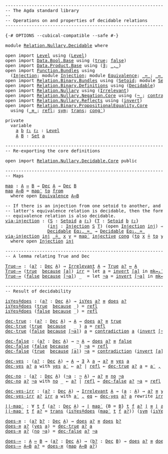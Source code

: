<pre class="Agda"><a id="1" class="Comment">------------------------------------------------------------------------</a>
<a id="74" class="Comment">-- The Agda standard library</a>
<a id="103" class="Comment">--</a>
<a id="106" class="Comment">-- Operations on and properties of decidable relations</a>
<a id="161" class="Comment">------------------------------------------------------------------------</a>

<a id="235" class="Symbol">{-#</a> <a id="239" class="Keyword">OPTIONS</a> <a id="247" class="Pragma">--cubical-compatible</a> <a id="268" class="Pragma">--safe</a> <a id="275" class="Symbol">#-}</a>

<a id="280" class="Keyword">module</a> <a id="287" href="Relation.Nullary.Decidable.html" class="Module">Relation.Nullary.Decidable</a> <a id="314" class="Keyword">where</a>

<a id="321" class="Keyword">open</a> <a id="326" class="Keyword">import</a> <a id="333" href="Level.html" class="Module">Level</a> <a id="339" class="Keyword">using</a> <a id="345" class="Symbol">(</a><a id="346" href="Agda.Primitive.html#742" class="Postulate">Level</a><a id="351" class="Symbol">)</a>
<a id="353" class="Keyword">open</a> <a id="358" class="Keyword">import</a> <a id="365" href="Data.Bool.Base.html" class="Module">Data.Bool.Base</a> <a id="380" class="Keyword">using</a> <a id="386" class="Symbol">(</a><a id="387" href="Agda.Builtin.Bool.html#198" class="InductiveConstructor">true</a><a id="391" class="Symbol">;</a> <a id="393" href="Agda.Builtin.Bool.html#192" class="InductiveConstructor">false</a><a id="398" class="Symbol">)</a>
<a id="400" class="Keyword">open</a> <a id="405" class="Keyword">import</a> <a id="412" href="Data.Product.Base.html" class="Module">Data.Product.Base</a> <a id="430" class="Keyword">using</a> <a id="436" class="Symbol">(</a><a id="437" href="Data.Product.Base.html#852" class="Function">∃</a><a id="438" class="Symbol">;</a> <a id="440" href="Agda.Builtin.Sigma.html#235" class="InductiveConstructor Operator">_,_</a><a id="443" class="Symbol">)</a>
<a id="445" class="Keyword">open</a> <a id="450" class="Keyword">import</a> <a id="457" href="Function.Bundles.html" class="Module">Function.Bundles</a> <a id="474" class="Keyword">using</a>
  <a id="482" class="Symbol">(</a><a id="483" href="Function.Bundles.html#2415" class="Record">Injection</a><a id="492" class="Symbol">;</a> <a id="494" class="Keyword">module</a> <a id="501" href="Function.Bundles.html#2415" class="Module">Injection</a><a id="510" class="Symbol">;</a> <a id="512" class="Keyword">module</a> <a id="519" href="Function.Bundles.html#4752" class="Module">Equivalence</a><a id="530" class="Symbol">;</a> <a id="532" href="Function.Bundles.html#12400" class="Function Operator">_⇔_</a><a id="535" class="Symbol">;</a> <a id="537" href="Function.Bundles.html#12701" class="Function Operator">_↔_</a><a id="540" class="Symbol">;</a> <a id="542" href="Function.Bundles.html#14924" class="Function">mk↔ₛ′</a><a id="547" class="Symbol">)</a>
<a id="549" class="Keyword">open</a> <a id="554" class="Keyword">import</a> <a id="561" href="Relation.Binary.Bundles.html" class="Module">Relation.Binary.Bundles</a> <a id="585" class="Keyword">using</a> <a id="591" class="Symbol">(</a><a id="592" href="Relation.Binary.Bundles.html#1095" class="Record">Setoid</a><a id="598" class="Symbol">;</a> <a id="600" class="Keyword">module</a> <a id="607" href="Relation.Binary.Bundles.html#1095" class="Module">Setoid</a><a id="613" class="Symbol">)</a>
<a id="615" class="Keyword">open</a> <a id="620" class="Keyword">import</a> <a id="627" href="Relation.Binary.Definitions.html" class="Module">Relation.Binary.Definitions</a> <a id="655" class="Keyword">using</a> <a id="661" class="Symbol">(</a><a id="662" href="Relation.Binary.Definitions.html#6713" class="Function">Decidable</a><a id="671" class="Symbol">)</a>
<a id="673" class="Keyword">open</a> <a id="678" class="Keyword">import</a> <a id="685" href="Relation.Nullary.html" class="Module">Relation.Nullary</a> <a id="702" class="Keyword">using</a> <a id="708" class="Symbol">(</a><a id="709" href="Relation.Nullary.html#1002" class="Function">Irrelevant</a><a id="719" class="Symbol">)</a>
<a id="721" class="Keyword">open</a> <a id="726" class="Keyword">import</a> <a id="733" href="Relation.Nullary.Negation.Core.html" class="Module">Relation.Nullary.Negation.Core</a> <a id="764" class="Keyword">using</a> <a id="770" class="Symbol">(</a><a id="771" href="Relation.Nullary.Negation.Core.html#658" class="Function Operator">¬_</a><a id="773" class="Symbol">;</a> <a id="775" href="Relation.Nullary.Negation.Core.html#1270" class="Function">contradiction</a><a id="788" class="Symbol">)</a>
<a id="790" class="Keyword">open</a> <a id="795" class="Keyword">import</a> <a id="802" href="Relation.Nullary.Reflects.html" class="Module">Relation.Nullary.Reflects</a> <a id="828" class="Keyword">using</a> <a id="834" class="Symbol">(</a><a id="835" href="Relation.Nullary.Reflects.html#1654" class="Function">invert</a><a id="841" class="Symbol">)</a>
<a id="843" class="Keyword">open</a> <a id="848" class="Keyword">import</a> <a id="855" href="Relation.Binary.PropositionalEquality.Core.html" class="Module">Relation.Binary.PropositionalEquality.Core</a>
  <a id="900" class="Keyword">using</a> <a id="906" class="Symbol">(</a><a id="907" href="Agda.Builtin.Equality.html#150" class="Datatype Operator">_≡_</a><a id="910" class="Symbol">;</a> <a id="912" href="Agda.Builtin.Equality.html#207" class="InductiveConstructor">refl</a><a id="916" class="Symbol">;</a> <a id="918" href="Relation.Binary.PropositionalEquality.Core.html#1893" class="Function">sym</a><a id="921" class="Symbol">;</a> <a id="923" href="Relation.Binary.PropositionalEquality.Core.html#1938" class="Function">trans</a><a id="928" class="Symbol">;</a> <a id="930" href="Relation.Binary.PropositionalEquality.Core.html#1406" class="Function">cong′</a><a id="935" class="Symbol">)</a>

<a id="938" class="Keyword">private</a>
  <a id="948" class="Keyword">variable</a>
    <a id="961" href="Relation.Nullary.Decidable.html#961" class="Generalizable">a</a> <a id="963" href="Relation.Nullary.Decidable.html#963" class="Generalizable">b</a> <a id="965" href="Relation.Nullary.Decidable.html#965" class="Generalizable">ℓ₁</a> <a id="968" href="Relation.Nullary.Decidable.html#968" class="Generalizable">ℓ₂</a> <a id="971" class="Symbol">:</a> <a id="973" href="Agda.Primitive.html#742" class="Postulate">Level</a>
    <a id="983" href="Relation.Nullary.Decidable.html#983" class="Generalizable">A</a> <a id="985" href="Relation.Nullary.Decidable.html#985" class="Generalizable">B</a> <a id="987" class="Symbol">:</a> <a id="989" href="Agda.Primitive.html#388" class="Primitive">Set</a> <a id="993" href="Relation.Nullary.Decidable.html#961" class="Generalizable">a</a>

<a id="996" class="Comment">------------------------------------------------------------------------</a>
<a id="1069" class="Comment">-- Re-exporting the core definitions</a>

<a id="1107" class="Keyword">open</a> <a id="1112" class="Keyword">import</a> <a id="1119" href="Relation.Nullary.Decidable.Core.html" class="Module">Relation.Nullary.Decidable.Core</a> <a id="1151" class="Keyword">public</a>

<a id="1159" class="Comment">------------------------------------------------------------------------</a>
<a id="1232" class="Comment">-- Maps</a>

<a id="map"></a><a id="1241" href="Relation.Nullary.Decidable.html#1241" class="Function">map</a> <a id="1245" class="Symbol">:</a> <a id="1247" href="Relation.Nullary.Decidable.html#983" class="Generalizable">A</a> <a id="1249" href="Function.Bundles.html#12400" class="Function Operator">⇔</a> <a id="1251" href="Relation.Nullary.Decidable.html#985" class="Generalizable">B</a> <a id="1253" class="Symbol">→</a> <a id="1255" href="Relation.Nullary.Decidable.Core.html#1861" class="Record">Dec</a> <a id="1259" href="Relation.Nullary.Decidable.html#983" class="Generalizable">A</a> <a id="1261" class="Symbol">→</a> <a id="1263" href="Relation.Nullary.Decidable.Core.html#1861" class="Record">Dec</a> <a id="1267" href="Relation.Nullary.Decidable.html#985" class="Generalizable">B</a>
<a id="1269" href="Relation.Nullary.Decidable.html#1241" class="Function">map</a> <a id="1273" href="Relation.Nullary.Decidable.html#1273" class="Bound">A⇔B</a> <a id="1277" class="Symbol">=</a> <a id="1279" href="Relation.Nullary.Decidable.Core.html#5914" class="Function">map′</a> <a id="1284" href="Function.Bundles.html#4810" class="Field">to</a> <a id="1287" href="Function.Bundles.html#4834" class="Field">from</a>
  <a id="1294" class="Keyword">where</a> <a id="1300" class="Keyword">open</a> <a id="1305" href="Function.Bundles.html#4752" class="Module">Equivalence</a> <a id="1317" href="Relation.Nullary.Decidable.html#1273" class="Bound">A⇔B</a>

<a id="1322" class="Comment">-- If there is an injection from one setoid to another, and the</a>
<a id="1386" class="Comment">-- latter&#39;s equivalence relation is decidable, then the former&#39;s</a>
<a id="1451" class="Comment">-- equivalence relation is also decidable.</a>
<a id="via-injection"></a><a id="1494" href="Relation.Nullary.Decidable.html#1494" class="Function">via-injection</a> <a id="1508" class="Symbol">:</a> <a id="1510" class="Symbol">{</a><a id="1511" href="Relation.Nullary.Decidable.html#1511" class="Bound">S</a> <a id="1513" class="Symbol">:</a> <a id="1515" href="Relation.Binary.Bundles.html#1095" class="Record">Setoid</a> <a id="1522" href="Relation.Nullary.Decidable.html#961" class="Generalizable">a</a> <a id="1524" href="Relation.Nullary.Decidable.html#965" class="Generalizable">ℓ₁</a><a id="1526" class="Symbol">}</a> <a id="1528" class="Symbol">{</a><a id="1529" href="Relation.Nullary.Decidable.html#1529" class="Bound">T</a> <a id="1531" class="Symbol">:</a> <a id="1533" href="Relation.Binary.Bundles.html#1095" class="Record">Setoid</a> <a id="1540" href="Relation.Nullary.Decidable.html#963" class="Generalizable">b</a> <a id="1542" href="Relation.Nullary.Decidable.html#968" class="Generalizable">ℓ₂</a><a id="1544" class="Symbol">}</a>
                <a id="1562" class="Symbol">(</a><a id="1563" href="Relation.Nullary.Decidable.html#1563" class="Bound">inj</a> <a id="1567" class="Symbol">:</a> <a id="1569" href="Function.Bundles.html#2415" class="Record">Injection</a> <a id="1579" href="Relation.Nullary.Decidable.html#1511" class="Bound">S</a> <a id="1581" href="Relation.Nullary.Decidable.html#1529" class="Bound">T</a><a id="1582" class="Symbol">)</a> <a id="1584" class="Symbol">(</a><a id="1585" class="Keyword">open</a> <a id="1590" href="Function.Bundles.html#2415" class="Module">Injection</a> <a id="1600" href="Relation.Nullary.Decidable.html#1563" class="Bound">inj</a><a id="1603" class="Symbol">)</a> <a id="1605" class="Symbol">→</a>
                <a id="1623" href="Relation.Binary.Definitions.html#6713" class="Function">Decidable</a> <a id="1633" href="Relation.Binary.Bundles.html#1184" class="Function Operator">Eq₂._≈_</a> <a id="1641" class="Symbol">→</a> <a id="1643" href="Relation.Binary.Definitions.html#6713" class="Function">Decidable</a> <a id="1653" href="Relation.Binary.Bundles.html#1184" class="Function Operator">Eq₁._≈_</a>
<a id="1661" href="Relation.Nullary.Decidable.html#1494" class="Function">via-injection</a> <a id="1675" href="Relation.Nullary.Decidable.html#1675" class="Bound">inj</a> <a id="1679" href="Relation.Nullary.Decidable.html#1679" class="Bound Operator">_≟_</a> <a id="1683" href="Relation.Nullary.Decidable.html#1683" class="Bound">x</a> <a id="1685" href="Relation.Nullary.Decidable.html#1685" class="Bound">y</a> <a id="1687" class="Symbol">=</a> <a id="1689" href="Relation.Nullary.Decidable.Core.html#5914" class="Function">map′</a> <a id="1694" href="Function.Bundles.html#2540" class="Function">injective</a> <a id="1704" href="Function.Bundles.html#2497" class="Function">cong</a> <a id="1709" class="Symbol">(</a><a id="1710" href="Function.Bundles.html#2471" class="Function">to</a> <a id="1713" href="Relation.Nullary.Decidable.html#1683" class="Bound">x</a> <a id="1715" href="Relation.Nullary.Decidable.html#1679" class="Bound Operator">≟</a> <a id="1717" href="Function.Bundles.html#2471" class="Function">to</a> <a id="1720" href="Relation.Nullary.Decidable.html#1685" class="Bound">y</a><a id="1721" class="Symbol">)</a>
  <a id="1725" class="Keyword">where</a> <a id="1731" class="Keyword">open</a> <a id="1736" href="Function.Bundles.html#2415" class="Module">Injection</a> <a id="1746" href="Relation.Nullary.Decidable.html#1675" class="Bound">inj</a>

<a id="1751" class="Comment">------------------------------------------------------------------------</a>
<a id="1824" class="Comment">-- A lemma relating True and Dec</a>

<a id="True-↔"></a><a id="1858" href="Relation.Nullary.Decidable.html#1858" class="Function">True-↔</a> <a id="1865" class="Symbol">:</a> <a id="1867" class="Symbol">(</a><a id="1868" href="Relation.Nullary.Decidable.html#1868" class="Bound">a?</a> <a id="1871" class="Symbol">:</a> <a id="1873" href="Relation.Nullary.Decidable.Core.html#1861" class="Record">Dec</a> <a id="1877" href="Relation.Nullary.Decidable.html#983" class="Generalizable">A</a><a id="1878" class="Symbol">)</a> <a id="1880" class="Symbol">→</a> <a id="1882" href="Relation.Nullary.html#1002" class="Function">Irrelevant</a> <a id="1893" href="Relation.Nullary.Decidable.html#983" class="Generalizable">A</a> <a id="1895" class="Symbol">→</a> <a id="1897" href="Relation.Nullary.Decidable.Core.html#4481" class="Function">True</a> <a id="1902" href="Relation.Nullary.Decidable.html#1868" class="Bound">a?</a> <a id="1905" href="Function.Bundles.html#12701" class="Function Operator">↔</a> <a id="1907" href="Relation.Nullary.Decidable.html#983" class="Generalizable">A</a>
<a id="1909" href="Relation.Nullary.Decidable.html#1858" class="Function">True-↔</a> <a id="1916" class="Symbol">(</a><a id="1917" href="Agda.Builtin.Bool.html#198" class="InductiveConstructor">true</a>  <a id="1923" href="Relation.Nullary.Decidable.Core.html#1905" class="InductiveConstructor Operator">because</a> <a id="1931" href="Relation.Nullary.Decidable.html#1931" class="Bound">[a]</a><a id="1934" class="Symbol">)</a> <a id="1936" href="Relation.Nullary.Decidable.html#1936" class="Bound">irr</a> <a id="1940" class="Symbol">=</a> <a id="1942" class="Keyword">let</a> <a id="1946" href="Relation.Nullary.Decidable.html#1946" class="Bound">a</a> <a id="1948" class="Symbol">=</a> <a id="1950" href="Relation.Nullary.Reflects.html#1654" class="Function">invert</a> <a id="1957" href="Relation.Nullary.Decidable.html#1931" class="Bound">[a]</a> <a id="1961" class="Keyword">in</a> <a id="1964" href="Function.Bundles.html#14924" class="Function">mk↔ₛ′</a> <a id="1970" class="Symbol">(λ</a> <a id="1973" href="Relation.Nullary.Decidable.html#1973" class="Bound">_</a> <a id="1975" class="Symbol">→</a> <a id="1977" href="Relation.Nullary.Decidable.html#1946" class="Bound">a</a><a id="1978" class="Symbol">)</a> <a id="1980" class="Symbol">_</a> <a id="1982" class="Symbol">(</a><a id="1983" href="Relation.Nullary.Decidable.html#1936" class="Bound">irr</a> <a id="1987" href="Relation.Nullary.Decidable.html#1946" class="Bound">a</a><a id="1988" class="Symbol">)</a> <a id="1990" href="Relation.Binary.PropositionalEquality.Core.html#1406" class="Function">cong′</a>
<a id="1996" href="Relation.Nullary.Decidable.html#1858" class="Function">True-↔</a> <a id="2003" class="Symbol">(</a><a id="2004" href="Agda.Builtin.Bool.html#192" class="InductiveConstructor">false</a> <a id="2010" href="Relation.Nullary.Decidable.Core.html#1905" class="InductiveConstructor Operator">because</a> <a id="2018" href="Relation.Nullary.Decidable.html#2018" class="Bound">[¬a]</a><a id="2022" class="Symbol">)</a> <a id="2024" class="Symbol">_</a>  <a id="2027" class="Symbol">=</a> <a id="2029" class="Keyword">let</a> <a id="2033" href="Relation.Nullary.Decidable.html#2033" class="Bound">¬a</a> <a id="2036" class="Symbol">=</a> <a id="2038" href="Relation.Nullary.Reflects.html#1654" class="Function">invert</a> <a id="2045" href="Relation.Nullary.Decidable.html#2018" class="Bound">[¬a]</a> <a id="2050" class="Keyword">in</a> <a id="2053" href="Function.Bundles.html#14924" class="Function">mk↔ₛ′</a> <a id="2059" class="Symbol">(λ</a> <a id="2062" class="Symbol">())</a> <a id="2066" href="Relation.Nullary.Decidable.html#2033" class="Bound">¬a</a> <a id="2069" class="Symbol">(λ</a> <a id="2072" href="Relation.Nullary.Decidable.html#2072" class="Bound">a</a> <a id="2074" class="Symbol">→</a> <a id="2076" href="Relation.Nullary.Negation.Core.html#1270" class="Function">contradiction</a> <a id="2090" href="Relation.Nullary.Decidable.html#2072" class="Bound">a</a> <a id="2092" href="Relation.Nullary.Decidable.html#2033" class="Bound">¬a</a><a id="2094" class="Symbol">)</a> <a id="2096" class="Symbol">λ</a> <a id="2098" class="Symbol">()</a>

<a id="2102" class="Comment">------------------------------------------------------------------------</a>
<a id="2175" class="Comment">-- Result of decidability</a>

<a id="isYes≗does"></a><a id="2202" href="Relation.Nullary.Decidable.html#2202" class="Function">isYes≗does</a> <a id="2213" class="Symbol">:</a> <a id="2215" class="Symbol">(</a><a id="2216" href="Relation.Nullary.Decidable.html#2216" class="Bound">a?</a> <a id="2219" class="Symbol">:</a> <a id="2221" href="Relation.Nullary.Decidable.Core.html#1861" class="Record">Dec</a> <a id="2225" href="Relation.Nullary.Decidable.html#983" class="Generalizable">A</a><a id="2226" class="Symbol">)</a> <a id="2228" class="Symbol">→</a> <a id="2230" href="Relation.Nullary.Decidable.Core.html#4356" class="Function">isYes</a> <a id="2236" href="Relation.Nullary.Decidable.html#2216" class="Bound">a?</a> <a id="2239" href="Agda.Builtin.Equality.html#150" class="Datatype Operator">≡</a> <a id="2241" href="Relation.Nullary.Decidable.Core.html#1927" class="Field">does</a> <a id="2246" href="Relation.Nullary.Decidable.html#2216" class="Bound">a?</a>
<a id="2249" href="Relation.Nullary.Decidable.html#2202" class="Function">isYes≗does</a> <a id="2260" class="Symbol">(</a><a id="2261" href="Agda.Builtin.Bool.html#198" class="InductiveConstructor">true</a>  <a id="2267" href="Relation.Nullary.Decidable.Core.html#1905" class="InductiveConstructor Operator">because</a> <a id="2275" class="Symbol">_)</a> <a id="2278" class="Symbol">=</a> <a id="2280" href="Agda.Builtin.Equality.html#207" class="InductiveConstructor">refl</a>
<a id="2285" href="Relation.Nullary.Decidable.html#2202" class="Function">isYes≗does</a> <a id="2296" class="Symbol">(</a><a id="2297" href="Agda.Builtin.Bool.html#192" class="InductiveConstructor">false</a> <a id="2303" href="Relation.Nullary.Decidable.Core.html#1905" class="InductiveConstructor Operator">because</a> <a id="2311" class="Symbol">_)</a> <a id="2314" class="Symbol">=</a> <a id="2316" href="Agda.Builtin.Equality.html#207" class="InductiveConstructor">refl</a>

<a id="dec-true"></a><a id="2322" href="Relation.Nullary.Decidable.html#2322" class="Function">dec-true</a> <a id="2331" class="Symbol">:</a> <a id="2333" class="Symbol">(</a><a id="2334" href="Relation.Nullary.Decidable.html#2334" class="Bound">a?</a> <a id="2337" class="Symbol">:</a> <a id="2339" href="Relation.Nullary.Decidable.Core.html#1861" class="Record">Dec</a> <a id="2343" href="Relation.Nullary.Decidable.html#983" class="Generalizable">A</a><a id="2344" class="Symbol">)</a> <a id="2346" class="Symbol">→</a> <a id="2348" href="Relation.Nullary.Decidable.html#983" class="Generalizable">A</a> <a id="2350" class="Symbol">→</a> <a id="2352" href="Relation.Nullary.Decidable.Core.html#1927" class="Field">does</a> <a id="2357" href="Relation.Nullary.Decidable.html#2334" class="Bound">a?</a> <a id="2360" href="Agda.Builtin.Equality.html#150" class="Datatype Operator">≡</a> <a id="2362" href="Agda.Builtin.Bool.html#198" class="InductiveConstructor">true</a>
<a id="2367" href="Relation.Nullary.Decidable.html#2322" class="Function">dec-true</a> <a id="2376" class="Symbol">(</a><a id="2377" href="Agda.Builtin.Bool.html#198" class="InductiveConstructor">true</a>  <a id="2383" href="Relation.Nullary.Decidable.Core.html#1905" class="InductiveConstructor Operator">because</a>   <a id="2393" class="Symbol">_</a> <a id="2395" class="Symbol">)</a> <a id="2397" href="Relation.Nullary.Decidable.html#2397" class="Bound">a</a> <a id="2399" class="Symbol">=</a> <a id="2401" href="Agda.Builtin.Equality.html#207" class="InductiveConstructor">refl</a>
<a id="2406" href="Relation.Nullary.Decidable.html#2322" class="Function">dec-true</a> <a id="2415" class="Symbol">(</a><a id="2416" href="Agda.Builtin.Bool.html#192" class="InductiveConstructor">false</a> <a id="2422" href="Relation.Nullary.Decidable.Core.html#1905" class="InductiveConstructor Operator">because</a> <a id="2430" href="Relation.Nullary.Decidable.html#2430" class="Bound">[¬a]</a><a id="2434" class="Symbol">)</a> <a id="2436" href="Relation.Nullary.Decidable.html#2436" class="Bound">a</a> <a id="2438" class="Symbol">=</a> <a id="2440" href="Relation.Nullary.Negation.Core.html#1270" class="Function">contradiction</a> <a id="2454" href="Relation.Nullary.Decidable.html#2436" class="Bound">a</a> <a id="2456" class="Symbol">(</a><a id="2457" href="Relation.Nullary.Reflects.html#1654" class="Function">invert</a> <a id="2464" href="Relation.Nullary.Decidable.html#2430" class="Bound">[¬a]</a><a id="2468" class="Symbol">)</a>

<a id="dec-false"></a><a id="2471" href="Relation.Nullary.Decidable.html#2471" class="Function">dec-false</a> <a id="2481" class="Symbol">:</a> <a id="2483" class="Symbol">(</a><a id="2484" href="Relation.Nullary.Decidable.html#2484" class="Bound">a?</a> <a id="2487" class="Symbol">:</a> <a id="2489" href="Relation.Nullary.Decidable.Core.html#1861" class="Record">Dec</a> <a id="2493" href="Relation.Nullary.Decidable.html#983" class="Generalizable">A</a><a id="2494" class="Symbol">)</a> <a id="2496" class="Symbol">→</a> <a id="2498" href="Relation.Nullary.Negation.Core.html#658" class="Function Operator">¬</a> <a id="2500" href="Relation.Nullary.Decidable.html#983" class="Generalizable">A</a> <a id="2502" class="Symbol">→</a> <a id="2504" href="Relation.Nullary.Decidable.Core.html#1927" class="Field">does</a> <a id="2509" href="Relation.Nullary.Decidable.html#2484" class="Bound">a?</a> <a id="2512" href="Agda.Builtin.Equality.html#150" class="Datatype Operator">≡</a> <a id="2514" href="Agda.Builtin.Bool.html#192" class="InductiveConstructor">false</a>
<a id="2520" href="Relation.Nullary.Decidable.html#2471" class="Function">dec-false</a> <a id="2530" class="Symbol">(</a><a id="2531" href="Agda.Builtin.Bool.html#192" class="InductiveConstructor">false</a> <a id="2537" href="Relation.Nullary.Decidable.Core.html#1905" class="InductiveConstructor Operator">because</a>  <a id="2546" class="Symbol">_</a> <a id="2548" class="Symbol">)</a> <a id="2550" href="Relation.Nullary.Decidable.html#2550" class="Bound">¬a</a> <a id="2553" class="Symbol">=</a> <a id="2555" href="Agda.Builtin.Equality.html#207" class="InductiveConstructor">refl</a>
<a id="2560" href="Relation.Nullary.Decidable.html#2471" class="Function">dec-false</a> <a id="2570" class="Symbol">(</a><a id="2571" href="Agda.Builtin.Bool.html#198" class="InductiveConstructor">true</a>  <a id="2577" href="Relation.Nullary.Decidable.Core.html#1905" class="InductiveConstructor Operator">because</a> <a id="2585" href="Relation.Nullary.Decidable.html#2585" class="Bound">[a]</a><a id="2588" class="Symbol">)</a> <a id="2590" href="Relation.Nullary.Decidable.html#2590" class="Bound">¬a</a> <a id="2593" class="Symbol">=</a> <a id="2595" href="Relation.Nullary.Negation.Core.html#1270" class="Function">contradiction</a> <a id="2609" class="Symbol">(</a><a id="2610" href="Relation.Nullary.Reflects.html#1654" class="Function">invert</a> <a id="2617" href="Relation.Nullary.Decidable.html#2585" class="Bound">[a]</a><a id="2620" class="Symbol">)</a> <a id="2622" href="Relation.Nullary.Decidable.html#2590" class="Bound">¬a</a>

<a id="dec-yes"></a><a id="2626" href="Relation.Nullary.Decidable.html#2626" class="Function">dec-yes</a> <a id="2634" class="Symbol">:</a> <a id="2636" class="Symbol">(</a><a id="2637" href="Relation.Nullary.Decidable.html#2637" class="Bound">a?</a> <a id="2640" class="Symbol">:</a> <a id="2642" href="Relation.Nullary.Decidable.Core.html#1861" class="Record">Dec</a> <a id="2646" href="Relation.Nullary.Decidable.html#983" class="Generalizable">A</a><a id="2647" class="Symbol">)</a> <a id="2649" class="Symbol">→</a> <a id="2651" href="Relation.Nullary.Decidable.html#983" class="Generalizable">A</a> <a id="2653" class="Symbol">→</a> <a id="2655" href="Data.Product.Base.html#852" class="Function">∃</a> <a id="2657" class="Symbol">λ</a> <a id="2659" href="Relation.Nullary.Decidable.html#2659" class="Bound">a</a> <a id="2661" class="Symbol">→</a> <a id="2663" href="Relation.Nullary.Decidable.html#2637" class="Bound">a?</a> <a id="2666" href="Agda.Builtin.Equality.html#150" class="Datatype Operator">≡</a> <a id="2668" href="Relation.Nullary.Decidable.Core.html#1994" class="InductiveConstructor">yes</a> <a id="2672" href="Relation.Nullary.Decidable.html#2659" class="Bound">a</a>
<a id="2674" href="Relation.Nullary.Decidable.html#2626" class="Function">dec-yes</a> <a id="2682" href="Relation.Nullary.Decidable.html#2682" class="Bound">a?</a> <a id="2685" href="Relation.Nullary.Decidable.html#2685" class="Bound">a</a> <a id="2687" class="Keyword">with</a> <a id="2692" href="Relation.Nullary.Decidable.Core.html#1994" class="InductiveConstructor">yes</a> <a id="2696" href="Relation.Nullary.Decidable.html#2696" class="Bound">a′</a> ← <a id="2701" href="Relation.Nullary.Decidable.html#2682" class="Bound">a?</a> <a id="2704" class="Symbol">|</a> <a id="2706" href="Agda.Builtin.Equality.html#207" class="InductiveConstructor">refl</a> ← <a id="2713" href="Relation.Nullary.Decidable.html#2322" class="Function">dec-true</a> <a id="2722" href="Relation.Nullary.Decidable.html#2682" class="Bound">a?</a> <a id="2725" href="Relation.Nullary.Decidable.html#2685" class="Bound">a</a> <a id="2727" class="Symbol">=</a> <a id="2729" href="Relation.Nullary.Decidable.html#2696" class="Bound">a′</a> <a id="2732" href="Agda.Builtin.Sigma.html#235" class="InductiveConstructor Operator">,</a> <a id="2734" href="Agda.Builtin.Equality.html#207" class="InductiveConstructor">refl</a>

<a id="dec-no"></a><a id="2740" href="Relation.Nullary.Decidable.html#2740" class="Function">dec-no</a> <a id="2747" class="Symbol">:</a> <a id="2749" class="Symbol">(</a><a id="2750" href="Relation.Nullary.Decidable.html#2750" class="Bound">a?</a> <a id="2753" class="Symbol">:</a> <a id="2755" href="Relation.Nullary.Decidable.Core.html#1861" class="Record">Dec</a> <a id="2759" href="Relation.Nullary.Decidable.html#983" class="Generalizable">A</a><a id="2760" class="Symbol">)</a> <a id="2762" class="Symbol">(</a><a id="2763" href="Relation.Nullary.Decidable.html#2763" class="Bound">¬a</a> <a id="2766" class="Symbol">:</a> <a id="2768" href="Relation.Nullary.Negation.Core.html#658" class="Function Operator">¬</a> <a id="2770" href="Relation.Nullary.Decidable.html#983" class="Generalizable">A</a><a id="2771" class="Symbol">)</a> <a id="2773" class="Symbol">→</a> <a id="2775" href="Relation.Nullary.Decidable.html#2750" class="Bound">a?</a> <a id="2778" href="Agda.Builtin.Equality.html#150" class="Datatype Operator">≡</a> <a id="2780" href="Relation.Nullary.Decidable.Core.html#2031" class="InductiveConstructor">no</a> <a id="2783" href="Relation.Nullary.Decidable.html#2763" class="Bound">¬a</a>
<a id="2786" href="Relation.Nullary.Decidable.html#2740" class="Function">dec-no</a> <a id="2793" href="Relation.Nullary.Decidable.html#2793" class="Bound">a?</a> <a id="2796" href="Relation.Nullary.Decidable.html#2796" class="Bound">¬a</a> <a id="2799" class="Keyword">with</a> <a id="2804" href="Relation.Nullary.Decidable.Core.html#2031" class="InductiveConstructor">no</a> <a id="2807" class="Symbol">_</a> ← <a id="2811" href="Relation.Nullary.Decidable.html#2793" class="Bound">a?</a> <a id="2814" class="Symbol">|</a> <a id="2816" href="Agda.Builtin.Equality.html#207" class="InductiveConstructor">refl</a> ← <a id="2823" href="Relation.Nullary.Decidable.html#2471" class="Function">dec-false</a> <a id="2833" href="Relation.Nullary.Decidable.html#2793" class="Bound">a?</a> <a id="2836" href="Relation.Nullary.Decidable.html#2796" class="Bound">¬a</a> <a id="2839" class="Symbol">=</a> <a id="2841" href="Agda.Builtin.Equality.html#207" class="InductiveConstructor">refl</a>

<a id="dec-yes-irr"></a><a id="2847" href="Relation.Nullary.Decidable.html#2847" class="Function">dec-yes-irr</a> <a id="2859" class="Symbol">:</a> <a id="2861" class="Symbol">(</a><a id="2862" href="Relation.Nullary.Decidable.html#2862" class="Bound">a?</a> <a id="2865" class="Symbol">:</a> <a id="2867" href="Relation.Nullary.Decidable.Core.html#1861" class="Record">Dec</a> <a id="2871" href="Relation.Nullary.Decidable.html#983" class="Generalizable">A</a><a id="2872" class="Symbol">)</a> <a id="2874" class="Symbol">→</a> <a id="2876" href="Relation.Nullary.html#1002" class="Function">Irrelevant</a> <a id="2887" href="Relation.Nullary.Decidable.html#983" class="Generalizable">A</a> <a id="2889" class="Symbol">→</a> <a id="2891" class="Symbol">(</a><a id="2892" href="Relation.Nullary.Decidable.html#2892" class="Bound">a</a> <a id="2894" class="Symbol">:</a> <a id="2896" href="Relation.Nullary.Decidable.html#983" class="Generalizable">A</a><a id="2897" class="Symbol">)</a> <a id="2899" class="Symbol">→</a> <a id="2901" href="Relation.Nullary.Decidable.html#2862" class="Bound">a?</a> <a id="2904" href="Agda.Builtin.Equality.html#150" class="Datatype Operator">≡</a> <a id="2906" href="Relation.Nullary.Decidable.Core.html#1994" class="InductiveConstructor">yes</a> <a id="2910" href="Relation.Nullary.Decidable.html#2892" class="Bound">a</a>
<a id="2912" href="Relation.Nullary.Decidable.html#2847" class="Function">dec-yes-irr</a> <a id="2924" href="Relation.Nullary.Decidable.html#2924" class="Bound">a?</a> <a id="2927" href="Relation.Nullary.Decidable.html#2927" class="Bound">irr</a> <a id="2931" href="Relation.Nullary.Decidable.html#2931" class="Bound">a</a> <a id="2933" class="Keyword">with</a> <a id="2938" href="Relation.Nullary.Decidable.html#2938" class="Bound">a′</a> <a id="2941" href="Agda.Builtin.Sigma.html#235" class="InductiveConstructor Operator">,</a> <a id="2943" href="Relation.Nullary.Decidable.html#2943" class="Bound">eq</a> ← <a id="2948" href="Relation.Nullary.Decidable.html#2626" class="Function">dec-yes</a> <a id="2956" href="Relation.Nullary.Decidable.html#2924" class="Bound">a?</a> <a id="2959" href="Relation.Nullary.Decidable.html#2931" class="Bound">a</a> <a id="2961" class="Keyword">rewrite</a> <a id="2969" href="Relation.Nullary.Decidable.html#2927" class="Bound">irr</a> <a id="2973" href="Relation.Nullary.Decidable.html#2931" class="Bound">a</a> <a id="2975" href="Relation.Nullary.Decidable.html#2938" class="Bound">a′</a> <a id="2978" class="Symbol">=</a> <a id="2980" href="Relation.Nullary.Decidable.html#2943" class="Bound">eq</a>

<a id="⌊⌋-map′"></a><a id="2984" href="Relation.Nullary.Decidable.html#2984" class="Function">⌊⌋-map′</a> <a id="2992" class="Symbol">:</a> <a id="2994" class="Symbol">∀</a> <a id="2996" href="Relation.Nullary.Decidable.html#2996" class="Bound">t</a> <a id="2998" href="Relation.Nullary.Decidable.html#2998" class="Bound">f</a> <a id="3000" class="Symbol">(</a><a id="3001" href="Relation.Nullary.Decidable.html#3001" class="Bound">a?</a> <a id="3004" class="Symbol">:</a> <a id="3006" href="Relation.Nullary.Decidable.Core.html#1861" class="Record">Dec</a> <a id="3010" href="Relation.Nullary.Decidable.html#983" class="Generalizable">A</a><a id="3011" class="Symbol">)</a> <a id="3013" class="Symbol">→</a> <a id="3015" href="Relation.Nullary.Decidable.Core.html#4636" class="Function Operator">⌊</a> <a id="3017" href="Relation.Nullary.Decidable.Core.html#5914" class="Function">map′</a> <a id="3022" class="Symbol">{</a><a id="3023" class="Argument">B</a> <a id="3025" class="Symbol">=</a> <a id="3027" href="Relation.Nullary.Decidable.html#985" class="Generalizable">B</a><a id="3028" class="Symbol">}</a> <a id="3030" href="Relation.Nullary.Decidable.html#2996" class="Bound">t</a> <a id="3032" href="Relation.Nullary.Decidable.html#2998" class="Bound">f</a> <a id="3034" href="Relation.Nullary.Decidable.html#3001" class="Bound">a?</a> <a id="3037" href="Relation.Nullary.Decidable.Core.html#4636" class="Function Operator">⌋</a> <a id="3039" href="Agda.Builtin.Equality.html#150" class="Datatype Operator">≡</a> <a id="3041" href="Relation.Nullary.Decidable.Core.html#4636" class="Function Operator">⌊</a> <a id="3043" href="Relation.Nullary.Decidable.html#3001" class="Bound">a?</a> <a id="3046" href="Relation.Nullary.Decidable.Core.html#4636" class="Function Operator">⌋</a>
<a id="3048" href="Relation.Nullary.Decidable.html#2984" class="Function">⌊⌋-map′</a> <a id="3056" href="Relation.Nullary.Decidable.html#3056" class="Bound">t</a> <a id="3058" href="Relation.Nullary.Decidable.html#3058" class="Bound">f</a> <a id="3060" href="Relation.Nullary.Decidable.html#3060" class="Bound">a?</a> <a id="3063" class="Symbol">=</a> <a id="3065" href="Relation.Binary.PropositionalEquality.Core.html#1938" class="Function">trans</a> <a id="3071" class="Symbol">(</a><a id="3072" href="Relation.Nullary.Decidable.html#2202" class="Function">isYes≗does</a> <a id="3083" class="Symbol">(</a><a id="3084" href="Relation.Nullary.Decidable.Core.html#5914" class="Function">map′</a> <a id="3089" href="Relation.Nullary.Decidable.html#3056" class="Bound">t</a> <a id="3091" href="Relation.Nullary.Decidable.html#3058" class="Bound">f</a> <a id="3093" href="Relation.Nullary.Decidable.html#3060" class="Bound">a?</a><a id="3095" class="Symbol">))</a> <a id="3098" class="Symbol">(</a><a id="3099" href="Relation.Binary.PropositionalEquality.Core.html#1893" class="Function">sym</a> <a id="3103" class="Symbol">(</a><a id="3104" href="Relation.Nullary.Decidable.html#2202" class="Function">isYes≗does</a> <a id="3115" href="Relation.Nullary.Decidable.html#3060" class="Bound">a?</a><a id="3117" class="Symbol">))</a>

<a id="does-≡"></a><a id="3121" href="Relation.Nullary.Decidable.html#3121" class="Function">does-≡</a> <a id="3128" class="Symbol">:</a> <a id="3130" class="Symbol">(</a><a id="3131" href="Relation.Nullary.Decidable.html#3131" class="Bound">a?</a> <a id="3134" href="Relation.Nullary.Decidable.html#3134" class="Bound">b?</a> <a id="3137" class="Symbol">:</a> <a id="3139" href="Relation.Nullary.Decidable.Core.html#1861" class="Record">Dec</a> <a id="3143" href="Relation.Nullary.Decidable.html#983" class="Generalizable">A</a><a id="3144" class="Symbol">)</a> <a id="3146" class="Symbol">→</a> <a id="3148" href="Relation.Nullary.Decidable.Core.html#1927" class="Field">does</a> <a id="3153" href="Relation.Nullary.Decidable.html#3131" class="Bound">a?</a> <a id="3156" href="Agda.Builtin.Equality.html#150" class="Datatype Operator">≡</a> <a id="3158" href="Relation.Nullary.Decidable.Core.html#1927" class="Field">does</a> <a id="3163" href="Relation.Nullary.Decidable.html#3134" class="Bound">b?</a>
<a id="3166" href="Relation.Nullary.Decidable.html#3121" class="Function">does-≡</a> <a id="3173" href="Relation.Nullary.Decidable.html#3173" class="Bound">a?</a> <a id="3176" class="Symbol">(</a><a id="3177" href="Relation.Nullary.Decidable.Core.html#1994" class="InductiveConstructor">yes</a> <a id="3181" href="Relation.Nullary.Decidable.html#3181" class="Bound">a</a><a id="3182" class="Symbol">)</a> <a id="3184" class="Symbol">=</a> <a id="3186" href="Relation.Nullary.Decidable.html#2322" class="Function">dec-true</a> <a id="3195" href="Relation.Nullary.Decidable.html#3173" class="Bound">a?</a> <a id="3198" href="Relation.Nullary.Decidable.html#3181" class="Bound">a</a>
<a id="3200" href="Relation.Nullary.Decidable.html#3121" class="Function">does-≡</a> <a id="3207" href="Relation.Nullary.Decidable.html#3207" class="Bound">a?</a> <a id="3210" class="Symbol">(</a><a id="3211" href="Relation.Nullary.Decidable.Core.html#2031" class="InductiveConstructor">no</a> <a id="3214" href="Relation.Nullary.Decidable.html#3214" class="Bound">¬a</a><a id="3216" class="Symbol">)</a> <a id="3218" class="Symbol">=</a> <a id="3220" href="Relation.Nullary.Decidable.html#2471" class="Function">dec-false</a> <a id="3230" href="Relation.Nullary.Decidable.html#3207" class="Bound">a?</a> <a id="3233" href="Relation.Nullary.Decidable.html#3214" class="Bound">¬a</a>

<a id="does-⇔"></a><a id="3237" href="Relation.Nullary.Decidable.html#3237" class="Function">does-⇔</a> <a id="3244" class="Symbol">:</a> <a id="3246" href="Relation.Nullary.Decidable.html#983" class="Generalizable">A</a> <a id="3248" href="Function.Bundles.html#12400" class="Function Operator">⇔</a> <a id="3250" href="Relation.Nullary.Decidable.html#985" class="Generalizable">B</a> <a id="3252" class="Symbol">→</a> <a id="3254" class="Symbol">(</a><a id="3255" href="Relation.Nullary.Decidable.html#3255" class="Bound">a?</a> <a id="3258" class="Symbol">:</a> <a id="3260" href="Relation.Nullary.Decidable.Core.html#1861" class="Record">Dec</a> <a id="3264" href="Relation.Nullary.Decidable.html#983" class="Generalizable">A</a><a id="3265" class="Symbol">)</a> <a id="3267" class="Symbol">→</a> <a id="3269" class="Symbol">(</a><a id="3270" href="Relation.Nullary.Decidable.html#3270" class="Bound">b?</a> <a id="3273" class="Symbol">:</a> <a id="3275" href="Relation.Nullary.Decidable.Core.html#1861" class="Record">Dec</a> <a id="3279" href="Relation.Nullary.Decidable.html#985" class="Generalizable">B</a><a id="3280" class="Symbol">)</a> <a id="3282" class="Symbol">→</a> <a id="3284" href="Relation.Nullary.Decidable.Core.html#1927" class="Field">does</a> <a id="3289" href="Relation.Nullary.Decidable.html#3255" class="Bound">a?</a> <a id="3292" href="Agda.Builtin.Equality.html#150" class="Datatype Operator">≡</a> <a id="3294" href="Relation.Nullary.Decidable.Core.html#1927" class="Field">does</a> <a id="3299" href="Relation.Nullary.Decidable.html#3270" class="Bound">b?</a>
<a id="3302" href="Relation.Nullary.Decidable.html#3237" class="Function">does-⇔</a> <a id="3309" href="Relation.Nullary.Decidable.html#3309" class="Bound">A⇔B</a> <a id="3313" href="Relation.Nullary.Decidable.html#3313" class="Bound">a?</a> <a id="3316" class="Symbol">=</a> <a id="3318" href="Relation.Nullary.Decidable.html#3121" class="Function">does-≡</a> <a id="3325" class="Symbol">(</a><a id="3326" href="Relation.Nullary.Decidable.html#1241" class="Function">map</a> <a id="3330" href="Relation.Nullary.Decidable.html#3309" class="Bound">A⇔B</a> <a id="3334" href="Relation.Nullary.Decidable.html#3313" class="Bound">a?</a><a id="3336" class="Symbol">)</a>
</pre>